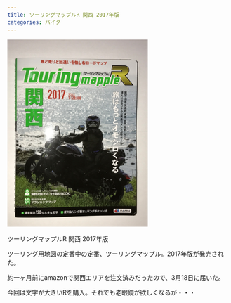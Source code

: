 ```yaml
---
title: ツーリングマップルR 関西 2017年版
categories: バイク
---
```

<div class="post-img">
<a href="/assets/images/20170322a/IMG_0489.jpeg">
<img src="/assets/images/20170322a/IMG_0489.jpeg" width="320px">
</a>
<p>ツーリングマップルR 関西 2017年版</p>
</div>

ツーリング用地図の定番中の定番、ツーリングマップル。2017年版が発売された。

約一ヶ月前にamazonで関西エリアを注文済みだったので、3月18日に届いた。

今回は文字が大きいRを購入。それでも老眼鏡が欲しくなるが・・・
